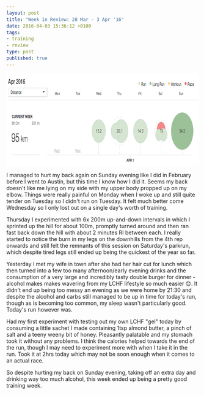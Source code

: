 ```yaml
---
layout: post
title: "Week in Review: 28 Mar - 3 Apr '16"
date: 2016-04-03 15:36:12 +0100
tags:
- training
- review
type: post
published: true
---
```


<a href="/img/week-in-review-28Mar-3Apr16.png"><img alt="Week in Review: 28 Mar - 3 Apr '16" class="center" height="240" src="/img/week-in-review-28Mar-3Apr16.png" width="840" /></a>

I managed to hurt my back again on Sunday evening like I did in February before I went to Austin, but this time I know how I did it.  Seems my back doesn't like me lying on my side with my upper body propped up on my elbow. Things were really painful on Monday when I woke up and still quite tender on Tuesday so I didn't run on Tuesday.  It felt much better come Wednesday so I only lost out on a single day's worth of training.

Thursday I experimented with 6x 200m up-and-down intervals in which I sprinted up the hill for about 100m, promptly turned around and then ran fast back down the hill with about 2 minutes RI between each.  I really started to notice the burn in my legs on the downhills from the 4th rep onwards and still felt the remnants of this session on Saturday's parkrun, which despite tired legs still ended up being the quickest of the year so far.

Yesterday I met my wife in town after she had her hair cut for lunch which then turned into a few too many afternoon/early evening drinks and the consumption of a very large and incredibly tasty double burger for dinner - alcohol makes makes wavering from my LCHF lifestyle so much easier 😊. It didn't end up being too messy an evening as we were home by 21:30 and despite the alcohol and carbs still managed to be up in time for today's run, though as is becoming too common, my sleep wasn't particularly good.  Today's run however was.

Had my first experiment with testing out my own LCHF "gel" today by consuming a little sachet I made containing 1tsp almond butter, a pinch of salt and a teeny weeny bit of honey. Pleasantly palatable and my stomach took it without any problems. I think the calories helped towards the end of the run, though I may need to experiment more with when I take it in the run. Took it at 2hrs today which may not be soon enough when it comes to an actual race.

So despite hurting my back on Sunday evening, taking off an extra day and drinking way too much alcohol, this week ended up being a pretty good training week.

